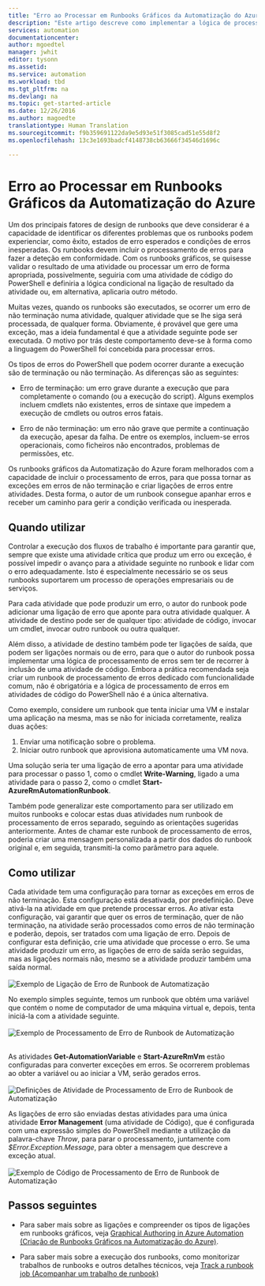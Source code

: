 ```yaml
---
title: "Erro ao Processar em Runbooks Gráficos da Automatização do Azure | Microsoft Docs"
description: "Este artigo descreve como implementar a lógica de processamento de erros em runbooks gráficos da Automatização do Azure."
services: automation
documentationcenter: 
author: mgoedtel
manager: jwhit
editor: tysonn
ms.assetid: 
ms.service: automation
ms.workload: tbd
ms.tgt_pltfrm: na
ms.devlang: na
ms.topic: get-started-article
ms.date: 12/26/2016
ms.author: magoedte
translationtype: Human Translation
ms.sourcegitcommit: f9b359691122da9e5d93e51f3085cad51e55d8f2
ms.openlocfilehash: 13c3e1693badcf4148738cb63666f34546d1696c

---
```


# <a name="error-handling-in-azure-automation-graphical-runbooks"></a>Erro ao Processar em Runbooks Gráficos da Automatização do Azure

Um dos principais fatores de design de runbooks que deve considerar é a capacidade de identificar os diferentes problemas que os runbooks podem experienciar, como êxito, estados de erro esperados e condições de erros inesperadas.  Os runbooks devem incluir o processamento de erros para fazer a deteção em conformidade.  Com os runbooks gráficos, se quisesse validar o resultado de uma atividade ou processar um erro de forma apropriada, possivelmente, seguiria com uma atividade de código do PowerShell e definiria a lógica condicional na ligação de resultado da atividade ou, em alternativa, aplicaria outro método.          

Muitas vezes, quando os runbooks são executados, se ocorrer um erro de não terminação numa atividade, qualquer atividade que se lhe siga será processada, de qualquer forma.  Obviamente, é provável que gere uma exceção, mas a ideia fundamental é que a atividade seguinte pode ser executada. O motivo por trás deste comportamento deve-se à forma como a linguagem do PowerShell foi concebida para processar erros.    

Os tipos de erros do PowerShell que podem ocorrer durante a execução são de terminação ou não terminação.  As diferenças são as seguintes:

* Erro de terminação: um erro grave durante a execução que para completamente o comando (ou a execução do script). Alguns exemplos incluem cmdlets não existentes, erros de sintaxe que impedem a execução de cmdlets ou outros erros fatais.

* Erro de não terminação: um erro não grave que permite a continuação da execução, apesar da falha. De entre os exemplos, incluem-se erros operacionais, como ficheiros não encontrados, problemas de permissões, etc.

Os runbooks gráficos da Automatização do Azure foram melhorados com a capacidade de incluir o processamento de erros, para que possa tornar as exceções em erros de não terminação e criar ligações de erros entre atividades. Desta forma, o autor de um runbook consegue apanhar erros e receber um caminho para gerir a condição verificada ou inesperada.  

## <a name="when-to-use"></a>Quando utilizar

Controlar a execução dos fluxos de trabalho é importante para garantir que, sempre que existe uma atividade crítica que produz um erro ou exceção, é possível impedir o avanço para a atividade seguinte no runbook e lidar com o erro adequadamente.  Isto é especialmente necessário se os seus runbooks suportarem um processo de operações empresariais ou de serviços.

Para cada atividade que pode produzir um erro, o autor do runbook pode adicionar uma ligação de erro que aponte para outra atividade qualquer.  A atividade de destino pode ser de qualquer tipo: atividade de código, invocar um cmdlet, invocar outro runbook ou outra qualquer. 

Além disso, a atividade de destino também pode ter ligações de saída, que podem ser ligações normais ou de erro, para que o autor do runbook possa implementar uma lógica de processamento de erros sem ter de recorrer à inclusão de uma atividade de código.  Embora a prática recomendada seja criar um runbook de processamento de erros dedicado com funcionalidade comum, não é obrigatória e a lógica de processamento de erros em atividades de código do PowerShell não é a única alternativa.  

Como exemplo, considere um runbook que tenta iniciar uma VM e instalar uma aplicação na mesma, mas se não for iniciada corretamente, realiza duas ações: 

1. Enviar uma notificação sobre o problema.
2. Iniciar outro runbook que aprovisiona automaticamente uma VM nova. 

Uma solução seria ter uma ligação de erro a apontar para uma atividade para processar o passo 1, como o cmdlet **Write-Warning**, ligado a uma atividade para o passo 2, como o cmdlet **Start-AzureRmAutomationRunbook**. 

Também pode generalizar este comportamento para ser utilizado em muitos runbooks e colocar estas duas atividades num runbook de processamento de erros separado, seguindo as orientações sugeridas anteriormente.  Antes de chamar este runbook de processamento de erros, poderia criar uma mensagem personalizada a partir dos dados do runbook original e, em seguida, transmiti-la como parâmetro para aquele. 

## <a name="how-to-use"></a>Como utilizar

Cada atividade tem uma configuração para tornar as exceções em erros de não terminação. Esta configuração está desativada, por predefinição.  Deve ativá-la na atividade em que pretende processar erros.  Ao ativar esta configuração, vai garantir que quer os erros de terminação, quer de não terminação, na atividade serão processados como erros de não terminação e poderão, depois, ser tratados com uma ligação de erro.  Depois de configurar esta definição, crie uma atividade que processe o erro.  Se uma atividade produzir um erro, as ligações de erro de saída serão seguidas, mas as ligações normais não, mesmo se a atividade produzir também uma saída normal.<br><br> ![Exemplo de Ligação de Erro de Runbook de Automatização](media/automation-runbook-graphical-error-handling/error-link-example.png)

No exemplo simples seguinte, temos um runbook que obtém uma variável que contém o nome de computador de uma máquina virtual e, depois, tenta iniciá-la com a atividade seguinte.<br><br> ![Exemplo de Processamento de Erro de Runbook de Automatização](media/automation-runbook-graphical-error-handling/runbook-example-error-handling.png)<br><br>      

As atividades **Get-AutomationVariable** e **Start-AzureRmVm** estão configuradas para converter exceções em erros.  Se ocorrerem problemas ao obter a variável ou ao iniciar a VM, serão gerados erros.<br><br> ![Definições de Atividade de Processamento de Erro de Runbook de Automatização](media/automation-runbook-graphical-error-handling/activity-blade-convertexception-option.png)

As ligações de erro são enviadas destas atividades para uma única atividade **Error Management** (uma atividade de Código), que é configurada com uma expressão simples do PowerShell mediante a utilização da palavra-chave *Throw*, para parar o processamento, juntamente com *$Error.Exception.Message*, para obter a mensagem que descreve a exceção atual.<br><br> ![Exemplo de Código de Processamento de Erro de Runbook de Automatização](media/automation-runbook-graphical-error-handling/runbook-example-error-handling-code.png)


## <a name="next-steps"></a>Passos seguintes

* Para saber mais sobre as ligações e compreender os tipos de ligações em runbooks gráficos, veja [Graphical Authoring in Azure Automation (Criação de Runbooks Gráficos na Automatização do Azure)](automation-graphical-authoring-intro.md#links-and-workflow).

* Para saber mais sobre a execução dos runbooks, como monitorizar trabalhos de runbooks e outros detalhes técnicos, veja [Track a runbook job (Acompanhar um trabalho de runbook)](automation-runbook-execution.md) 


<!--HONumber=Jan17_HO1-->


